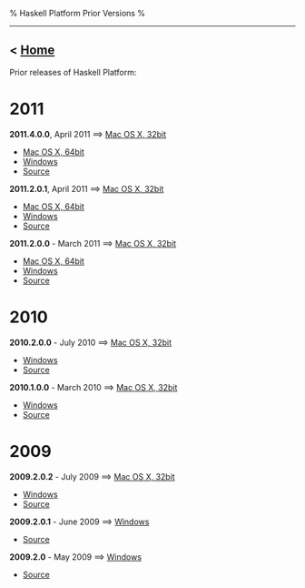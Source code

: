 % Haskell Platform Prior Versions
%

-------------------------------
< [Home]
-------------------------------

[Home]: index.html

Prior releases of Haskell Platform:

# 2011 #

**2011.4.0.0**, April 2011 ⟹
  <a href="http://lambda.haskell.org/platform/download/2011.4.0.0/Haskell%20Platform%202011.4.0.0%2032bit.pkg" onClick="javascript: pageTracker._trackPageview('/downloads/mac/old'); ">Mac OS X, 32bit</a>
- <a href="http://lambda.haskell.org/platform/download/2011.4.0.0/Haskell%20Platform%202011.4.0.0%2064bit.pkg" onClick="javascript: pageTracker._trackPageview('/downloads/mac/old'); ">Mac OS X, 64bit</a>
- <a href="http://lambda.haskell.org/platform/download/2011.4.0.0/HaskellPlatform-2011.4.0.0-setup.exe" onClick="javascript: pageTracker._trackPageview('/downloads/windows/old'); ">Windows</a>
- <a href="http://lambda.haskell.org/platform/download/2011.4.0.0/haskell-platform-2011.4.0.0.tar.gz" onClick="javascript: pageTracker._trackPageview('/downloads/source/old'); ">Source</a>

**2011.2.0.1**, April 2011 ⟹
  <a href="http://lambda.haskell.org/platform/download/2011.2.0.1/Haskell%20Platform%202011.2.0.1-i386.pkg" onClick="javascript: pageTracker._trackPageview('/downloads/mac/old'); ">Mac OS X, 32bit</a>
- <a href="http://lambda.haskell.org/platform/download/2011.2.0.1/Haskell%20Platform%202011.2.0.1-x86_64.pkg" onClick="javascript: pageTracker._trackPageview('/downloads/mac/old'); ">Mac OS X, 64bit</a>
- <a href="http://lambda.haskell.org/platform/download/2011.2.0.1/HaskellPlatform-2011.2.0.1-setup.exe" onClick="javascript: pageTracker._trackPageview('/downloads/windows/old'); ">Windows</a>
- <a href="http://lambda.haskell.org/platform/download/2011.2.0.1/haskell-platform-2011.2.0.1.tar.gz" onClick="javascript: pageTracker._trackPageview('/downloads/source/old'); ">Source</a>

**2011.2.0.0** - March 2011 ⟹
  <a href="http://lambda.haskell.org/platform/download/2011.2.0.0/Haskell%20Platform%202011.2.0.0-i386.pkg" onClick="javascript: pageTracker._trackPageview('/downloads/mac/old'); ">Mac OS X, 32bit</a>
- <a href="http://lambda.haskell.org/platform/download/2011.2.0.0/Haskell%20Platform%202011.2.0.0-x86_64.pkg" onClick="javascript: pageTracker._trackPageview('/downloads/mac/old'); ">Mac OS X, 64bit</a>
- <a href="http://lambda.haskell.org/platform/download/2011.2.0.0/HaskellPlatform-2011.2.0.0-setup.exe" onClick="javascript: pageTracker._trackPageview('/downloads/windows/old'); ">Windows</a>
- <a href="http://lambda.haskell.org/platform/download/2011.2.0.0/haskell-platform-2011.2.0.0.tar.gz" onClick="javascript: pageTracker._trackPageview('/downloads/source/old'); ">Source</a>


# 2010 #

**2010.2.0.0** - July 2010 ⟹
  <a href="http://lambda.haskell.org/platform/download/2010.2.0.0/haskell-platform-2010.2.0.0.i386.dmg" onClick="javascript: pageTracker._trackPageview('/downloads/mac/old'); ">Mac OS X, 32bit</a>
- <a href="http://lambda.haskell.org/platform/download/2010.2.0.0/HaskellPlatform-2010.2.0.0-setup.exe" onClick="javascript: pageTracker._trackPageview('/downloads/windows/old'); ">Windows</a>
- <a href="http://lambda.haskell.org/platform/download/2010.2.0.0/haskell-platform-2010.2.0.0.tar.gz" onClick="javascript: pageTracker._trackPageview('/downloads/source/old'); ">Source</a>

**2010.1.0.0** - March 2010 ⟹
  <a href="http://hackage.haskell.org/platform/2010.1.0.0/haskell-platform-2010.1.0.1-i386.dmg" onClick="javascript: pageTracker._trackPageview('/downloads/mac/old'); ">Mac OS X, 32bit</a>
- <a href="http://hackage.haskell.org/platform/2010.1.0.0/HaskellPlatform-2010.1.0.0-setup.exe" onClick="javascript: pageTracker._trackPageview('/downloads/windows/old'); ">Windows</a>
- <a href="http://hackage.haskell.org/platform/2010.1.0.0/haskell-platform-2010.1.0.0.tar.gz" onClick="javascript: pageTracker._trackPageview('/downloads/source/old'); ">Source</a>


# 2009 #

**2009.2.0.2** - July 2009 ⟹
  <a href="http://hackage.haskell.org/platform/2009.2.0.2/haskell-platform-2009.2.0.2-i386.dmg" onClick="javascript: pageTracker._trackPageview('/downloads/mac/old'); ">Mac OS X, 32bit</a>
- <a href="http://hackage.haskell.org/platform/2009.2.0.2/HaskellPlatform-2009.2.0.2-setup.exe" onClick="javascript: pageTracker._trackPageview('/downloads/windows/old'); ">Windows</a>
- <a href="http://hackage.haskell.org/platform/2009.2.0.2/haskell-platform-2009.2.0.2.tar.gz" onClick="javascript: pageTracker._trackPageview('/downloads/source/old'); ">Source</a>

**2009.2.0.1** - June 2009 ⟹
  <a href="http://hackage.haskell.org/platform/2009.2.0.1/HaskellPlatform-2009.2.0.1-setup.exe" onClick="javascript: pageTracker._trackPageview('/downloads/windows/old'); ">Windows</a>
- <a href="http://hackage.haskell.org/platform/2009.2.0.1/haskell-platform-2009.2.0.1.tar.gz" onClick="javascript: pageTracker._trackPageview('/downloads/source/old'); ">Source</a>

**2009.2.0** - May 2009 ⟹
  <a href="http://hackage.haskell.org/platform/2009.2.0/HaskellPlatform-2009.2.0-setup.exe" onClick="javascript: pageTracker._trackPageview('/downloads/windows/old'); ">Windows</a>
- <a href="http://hackage.haskell.org/platform/2009.2.0/haskell-platform-2009.2.0.tar.gz" onClick="javascript: pageTracker._trackPageview('/downloads/source/old'); ">Source</a>
